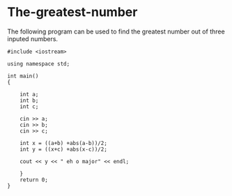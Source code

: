 # The-greatest-number
The following program can be used to find the greatest number out of three inputed numbers. 

```
#include <iostream>

using namespace std;

int main()
{
    
    int a;
    int b;
    int c;

    cin >> a;
    cin >> b;
    cin >> c;

    int x = ((a+b) +abs(a-b))/2;
    int y = ((x+c) +abs(x-c))/2;

    cout << y << " eh o major" << endl;

    }
    return 0;
}
```
